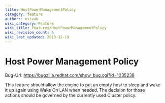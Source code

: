 ```yaml
---
title: HostPowerManagementPolicy
category: feature
authors: msivak
wiki_category: Feature
wiki_title: Features/HostPowerManagementPolicy
wiki_revision_count: 5
wiki_last_updated: 2013-12-19
---
```


# Host Power Management Policy

Bug-Url: <https://bugzilla.redhat.com/show_bug.cgi?id=1035238>

This feature should allow the engine to put an empty host to sleep and wake it up again using Wake On LAN when needed. The decision for those actions should be governed by the currently used Cluster policy.
